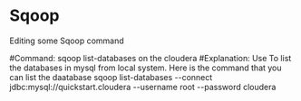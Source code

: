 # Sqoop
Editing some Sqoop command 


#Command: sqoop list-databases on the cloudera 
#Explanation: Use To list the databases in mysql from local system.
Here is the command that you can list the daatabase 
sqoop list-databases --connect jdbc:mysql://quickstart.cloudera --username root --password cloudera
